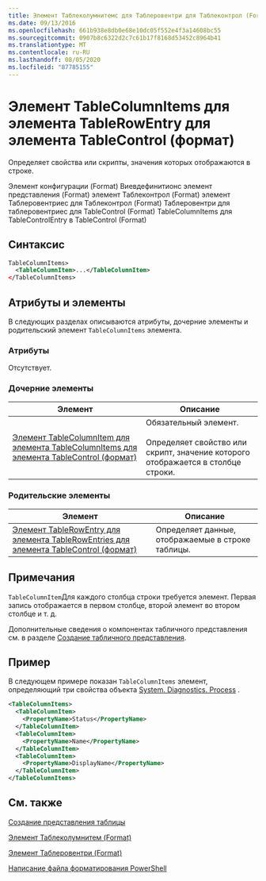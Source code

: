 ```yaml
---
title: Элемент Таблеколумнитемс для Таблеровентри для Таблеконтрол (Format) | Документация Майкрософт
ms.date: 09/13/2016
ms.openlocfilehash: 661b938e8db0e68e10dc05f552e4f3a14608bc55
ms.sourcegitcommit: 0907b8c6322d2c7c61b17f8168d53452c8964b41
ms.translationtype: MT
ms.contentlocale: ru-RU
ms.lasthandoff: 08/05/2020
ms.locfileid: "87785155"
---
```

# <a name="tablecolumnitems-element-for-tablerowentry-for-tablecontrol-format"></a>Элемент TableColumnItems для элемента TableRowEntry для элемента TableControl (формат)

Определяет свойства или скрипты, значения которых отображаются в строке.

Элемент конфигурации (Format) Виевдефинитионс элемент представления (Format) элемент Таблеконтрол (Format) элемент Таблеровентриес для Таблеконтрол (Format) Таблеровентри для таблеровентриес для TableControl (Format) TableColumnItems для TableControlEntry в TableControl (Format)

## <a name="syntax"></a>Синтаксис

```xml
TableColumnItems>
  <TableColumnItem>...</TableColumnItem>
</TableColumnItems>
```

## <a name="attributes-and-elements"></a>Атрибуты и элементы

В следующих разделах описываются атрибуты, дочерние элементы и родительский элемент `TableColumnItems` элемента.

### <a name="attributes"></a>Атрибуты

Отсутствует.

### <a name="child-elements"></a>Дочерние элементы

|Элемент|Описание|
|-------------|-----------------|
|[Элемент TableColumnItem для элемента TableColumnItems для элемента TableControl (формат)](./tablecolumnitem-element-for-tablecolumnitems-for-tablecontrol-format.md)|Обязательный элемент.<br /><br /> Определяет свойство или скрипт, значение которого отображается в столбце строки.|

### <a name="parent-elements"></a>Родительские элементы

|Элемент|Описание|
|-------------|-----------------|
|[Элемент TableRowEntry для элемента TableRowEntries для элемента TableControl (формат)](./tablerowentry-element-for-tablerowentries-for-tablecontrol-format.md)|Определяет данные, отображаемые в строке таблицы.|

## <a name="remarks"></a>Примечания

`TableColumnItem`Для каждого столбца строки требуется элемент. Первая запись отображается в первом столбце, второй элемент во втором столбце и т. д.

Дополнительные сведения о компонентах табличного представления см. в разделе [Создание табличного представления](./creating-a-table-view.md).

## <a name="example"></a>Пример

В следующем примере показан `TableColumnItems` элемент, определяющий три свойства объекта [System. Diagnostics. Process](/dotnet/api/System.Diagnostics.Process) .

```xml
<TableColumnItems>
  <TableColumnItem>
    <PropertyName>Status</PropertyName>
  </TableColumnItem>
  <TableColumnItem>
    <PropertyName>Name</PropertyName>
  </TableColumnItem>
  <TableColumnItem>
    <PropertyName>DisplayName</PropertyName>
  </TableColumnItem>
</TableColumnItems>

```

## <a name="see-also"></a>См. также

[Создание представления таблицы](./creating-a-table-view.md)

[Элемент Таблеколумнитем (Format)](./tablecolumnitem-element-for-tablecolumnitems-for-tablecontrol-format.md)

[Элемент Таблеровентри (Format)](./tablerowentry-element-for-tablerowentries-for-tablecontrol-format.md)

[Написание файла форматирования PowerShell](./writing-a-powershell-formatting-file.md)
